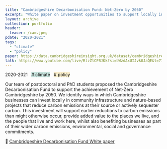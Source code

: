 ```yaml
---
title: "Cambridgeshire Decarbonisation Fund: Net-Zero by 2050"
excerpt: "White paper on investment opportunities to support locally in community infrastructure and nature-based projects that reduce carbon emissions at their source or actively sequester carbon"
layout: archive
collection: portfolio
header:
  teaser: /cam.jpeg
pdate: "2020-2021"
tags:
  - "climate"
  - "policy"
paper: https://data.cambridgeshireinsight.org.uk/dataset/cambridgeshire-policy-challenges-cambridge-university-science-and-policy-exchange-cuspe-20
talk: https://www.youtube.com/live/RlzZlCPBJKk?si=bWzdAxUIJvk0JaQE&t=7191
---
```


2020-2021 &nbsp; <span style = "background-color:#C9E4DE"> # climate</span>  &nbsp; <span style = "background-color:#FAEDCB"> # policy</span>

Our team of postdoctoral and PhD students proposed the Cambridgeshire Decarbonisation Fund to support the achievement of Net-Zero Cambridgeshire by 2050. We identify ways in which Cambridgeshire businesses can invest locally in community infrastructure and nature-based projects that reduce carbon emissions at their source or actively sequester carbon. This investment will support earlier reductions to carbon emissions than might otherwise occur, provide added value to the places we live, and the people that live and work here, whilst also benefiting businesses as part of their wider carbon emissions, environmental, social and governance commitments.

📄 [Cambridgeshire Decarbonisation Fund White paper](<https://data.cambridgeshireinsight.org.uk/dataset/cambridgeshire-policy-challenges-cambridge-university-science-and-policy-exchange-cuspe-20>)
